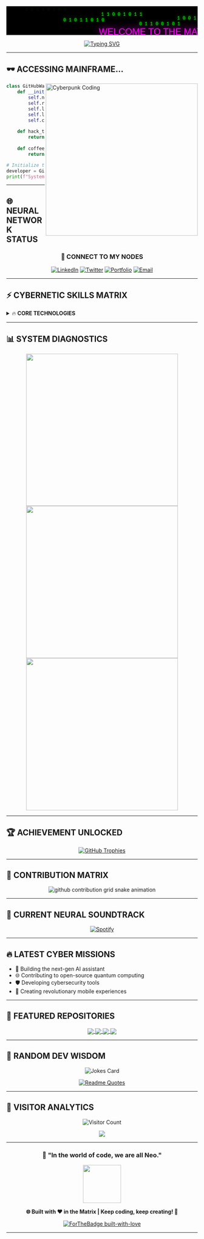 <div align="center">

<!-- Animated Matrix Header -->
<svg width="800" height="120" xmlns="http://www.w3.org/2000/svg">
  <defs>
    <style>
      .matrix {
        font-family: 'Courier New', monospace;
        font-size: 12px;
        fill: #00ff00;
      }
      .glow {
        filter: drop-shadow(0 0 3px #00ff00);
      }
      .matrix-text {
        animation: matrix-rain 2s infinite linear;
      }
      @keyframes matrix-rain {
        0% { opacity: 0; transform: translateY(-20px); }
        50% { opacity: 1; }
        100% { opacity: 0; transform: translateY(20px); }
      }
    </style>
  </defs>
  <rect width="100%" height="100%" fill="#000"/>
  <!-- Matrix rain effect -->
  <text x="50" y="30" class="matrix glow matrix-text" style="animation-delay: 0s;">1 0 1 1 0 1 0 0</text>
  <text x="150" y="40" class="matrix glow matrix-text" style="animation-delay: 0.3s;">0 1 0 1 1 0 1 0</text>
  <text x="250" y="25" class="matrix glow matrix-text" style="animation-delay: 0.6s;">1 1 0 0 1 0 1 1</text>
  <text x="350" y="50" class="matrix glow matrix-text" style="animation-delay: 0.9s;">0 1 1 0 0 1 0 1</text>
  <text x="450" y="35" class="matrix glow matrix-text" style="animation-delay: 1.2s;">1 0 0 1 1 0 1 0</text>
  <text x="550" y="45" class="matrix glow matrix-text" style="animation-delay: 1.5s;">0 1 0 1 0 1 1 0</text>
  <text x="650" y="30" class="matrix glow matrix-text" style="animation-delay: 1.8s;">1 1 0 1 0 0 1 1</text>
  
  <!-- Cyberpunk main text -->
  <text x="400" y="75" text-anchor="middle" style="font-family: 'Orbitron', sans-serif; font-size: 24px; fill: #ff00ff; filter: drop-shadow(0 0 10px #ff00ff);">
    WELCOME TO THE MATRIX
  </text>
  <text x="400" y="100" text-anchor="middle" style="font-family: 'Orbitron', sans-serif; font-size: 16px; fill: #00ffff; filter: drop-shadow(0 0 5px #00ffff);">
    [ ENTERING CYBER REALM ]
  </text>
</svg>

<!-- Typing Animation -->
[![Typing SVG](https://readme-typing-svg.demolab.com/?lines=🚀+Full-Stack+Developer;💻+AI%2FML+Enthusiast;🌐+Cybersecurity+Expert;⚡+Open+Source+Contributor;🎮+Code+Ninja+%7C+Digital+Warrior&font=Orbitron&size=25&duration=3000&pause=500&color=00FF00&center=true&vCenter=true&multiline=false&repeat=true&width=600&height=100)](https://git.io/typing-svg)

</div>

---

## 🕶️ **ACCESSING MAINFRAME...**

<img align="right" alt="Cyberpunk Coding" width="400" src="https://media.giphy.com/media/qgQUggAC3Pfv687qPC/giphy.gif"/>

```python
class GitHubWarrior:
    def __init__(self):
        self.name = "YOUR_NAME"
        self.role = "Digital Architect"
        self.location = "Cyberspace"
        self.languages = ["Python", "JavaScript", "Rust", "Go"]
        self.current_mission = "Building the future"
    
    def hack_the_planet(self):
        return "Code is poetry, bugs are features 🐛➡️✨"
    
    def coffee_addiction_level(self):
        return "MAXIMUM_OVERDRIVE ☕⚡"

# Initialize the matrix
developer = GitHubWarrior()
print(f"Systems online: {developer.hack_the_planet()}")
```

---

## 🌐 **NEURAL NETWORK STATUS**

<div align="center">

### 🔗 **CONNECT TO MY NODES**
[![LinkedIn](https://img.shields.io/badge/LinkedIn-0077B5?style=for-the-badge&logo=linkedin&logoColor=white&labelColor=000000)](https://linkedin.com/in/YOUR_PROFILE)
[![Twitter](https://img.shields.io/badge/Twitter-1DA1F2?style=for-the-badge&logo=twitter&logoColor=white&labelColor=000000)](https://twitter.com/YOUR_HANDLE)
[![Portfolio](https://img.shields.io/badge/Portfolio-FF5722?style=for-the-badge&logo=google-chrome&logoColor=white&labelColor=000000)](https://your-portfolio.com)
[![Email](https://img.shields.io/badge/Email-D14836?style=for-the-badge&logo=gmail&logoColor=white&labelColor=000000)](mailto:your.email@example.com)

</div>

---

## ⚡ **CYBERNETIC SKILLS MATRIX**

<details>
<summary>🔥 <b>CORE TECHNOLOGIES</b></summary>

```yaml
Frontend:
  - React.js ⚛️ / Next.js 🔺
  - Vue.js 💚 / Nuxt.js 🌙
  - TypeScript 📘 / JavaScript 🟨
  - Tailwind CSS 🎨 / Styled Components 💅

Backend:
  - Node.js 🟢 / Express.js ⚡
  - Python 🐍 / Django 🎸 / FastAPI 🚀
  - Rust 🦀 / Go 🐹
  - GraphQL 📊 / REST APIs 🌐

Database:
  - PostgreSQL 🐘 / MongoDB 🍃
  - Redis ⚡ / Elasticsearch 🔍
  - InfluxDB 📈 / Neo4j 🕸️

Cloud & DevOps:
  - AWS ☁️ / Google Cloud 🌤️ / Azure 🔵
  - Docker 🐳 / Kubernetes ⚓
  - Terraform 🏗️ / Ansible 📋
  - CI/CD 🔄 / GitHub Actions ⚙️

AI/ML:
  - TensorFlow 🧠 / PyTorch 🔥
  - Scikit-learn 📊 / Pandas 🐼
  - OpenAI API 🤖 / Hugging Face 🤗
```

</details>

---

## 📊 **SYSTEM DIAGNOSTICS**

<div align="center">

<img width="400" src="https://github-readme-stats.vercel.app/api?username=YOUR_USERNAME&show_icons=true&theme=synthwave&bg_color=0d1117&border_color=00ff00&title_color=ff00ff&text_color=00ffff&icon_color=00ff00&hide_border=false&border_radius=15"/>

<img width="400" src="https://github-readme-streak-stats.herokuapp.com/?user=YOUR_USERNAME&theme=synthwave&background=0d1117&border=00ff00&stroke=00ffff&ring=ff00ff&fire=00ff00&currStreakNum=00ffff&sideNums=00ffff&currStreakLabel=ff00ff&sideLabels=ff00ff&dates=00ffff"/>

<img width="400" src="https://github-readme-stats.vercel.app/api/top-langs/?username=YOUR_USERNAME&layout=compact&theme=synthwave&bg_color=0d1117&border_color=00ff00&title_color=ff00ff&text_color=00ffff"/>

</div>

---

## 🏆 **ACHIEVEMENT UNLOCKED**

<div align="center">

[![GitHub Trophies](https://github-profile-trophy.vercel.app/?username=YOUR_USERNAME&theme=onestar&no-frame=true&no-bg=true&margin-w=4&column=7)](https://github.com/YOUR_USERNAME)

</div>

---

## 🐍 **CONTRIBUTION MATRIX**

<div align="center">

<picture>
  <source media="(prefers-color-scheme: dark)" srcset="https://raw.githubusercontent.com/YOUR_USERNAME/YOUR_USERNAME/output/github-contribution-grid-snake-dark.svg">
  <source media="(prefers-color-scheme: light)" srcset="https://raw.githubusercontent.com/YOUR_USERNAME/YOUR_USERNAME/output/github-contribution-grid-snake.svg">
  <img alt="github contribution grid snake animation" src="https://raw.githubusercontent.com/YOUR_USERNAME/YOUR_USERNAME/output/github-contribution-grid-snake.svg">
</picture>

</div>

---

## 🎵 **CURRENT NEURAL SOUNDTRACK**

<div align="center">

[![Spotify](https://spotify-github-readme.vercel.app/api/spotify)](https://open.spotify.com/user/YOUR_SPOTIFY_USERNAME)

</div>

---

## 🔥 **LATEST CYBER MISSIONS**

<!-- BLOG-POST-LIST:START -->
- 🚀 Building the next-gen AI assistant
- 🌐 Contributing to open-source quantum computing
- 🛡️ Developing cybersecurity tools
- 📱 Creating revolutionary mobile experiences
<!-- BLOG-POST-LIST:END -->

---

## 🌟 **FEATURED REPOSITORIES**

<div align="center">

<a href="https://github.com/YOUR_USERNAME/PROJECT1">
  <img align="center" src="https://github-readme-stats.vercel.app/api/pin/?username=YOUR_USERNAME&repo=PROJECT1&theme=synthwave&bg_color=0d1117&border_color=00ff00&title_color=ff00ff&text_color=00ffff&icon_color=00ff00"/>
</a>

<a href="https://github.com/YOUR_USERNAME/PROJECT2">
  <img align="center" src="https://github-readme-stats.vercel.app/api/pin/?username=YOUR_USERNAME&repo=PROJECT2&theme=synthwave&bg_color=0d1117&border_color=00ff00&title_color=ff00ff&text_color=00ffff&icon_color=00ff00"/>
</a>

<a href="https://github.com/YOUR_USERNAME/PROJECT3">
  <img align="center" src="https://github-readme-stats.vercel.app/api/pin/?username=YOUR_USERNAME&repo=PROJECT3&theme=synthwave&bg_color=0d1117&border_color=00ff00&title_color=ff00ff&text_color=00ffff&icon_color=00ff00"/>
</a>

<a href="https://github.com/YOUR_USERNAME/PROJECT4">
  <img align="center" src="https://github-readme-stats.vercel.app/api/pin/?username=YOUR_USERNAME&repo=PROJECT4&theme=synthwave&bg_color=0d1117&border_color=00ff00&title_color=ff00ff&text_color=00ffff&icon_color=00ff00"/>
</a>

</div>

---

## 🎯 **RANDOM DEV WISDOM**

<div align="center">

![Jokes Card](https://readme-jokes.vercel.app/api?hideBorder&theme=synthwave&qColor=%23ff00ff&aColor=%2300ffff)

[![Readme Quotes](https://quotes-github-readme.vercel.app/api?type=horizontal&theme=synthwave&quote=The%20best%20error%20message%20is%20the%20one%20that%20never%20shows%20up.&author=Thomas%20Fuchs&border=true)](https://github.com/piyushsuthar/github-readme-quotes)

</div>

---

## 🔮 **VISITOR ANALYTICS**

<div align="center">

![Visitor Count](https://profile-counter.glitch.me/YOUR_USERNAME/count.svg)

<img src="https://capsule-render.vercel.app/api?type=waving&color=gradient&customColorList=6,11,20&height=120&section=footer&text=Thanks%20for%20visiting!&fontSize=25&fontColor=fff&animation=twinkling"/>

</div>

---

<div align="center">

### 💭 **"In the world of code, we are all Neo."**

<img src="https://media.giphy.com/media/LmNwrBhejkK9EFP504/giphy.gif" width="100"/>

**🌐 Built with ❤️ in the Matrix | Keep coding, keep creating! 🚀**

[![ForTheBadge built-with-love](http://ForTheBadge.com/images/badges/built-with-love.svg)](https://GitHub.com/YOUR_USERNAME/)

</div>

---

<!-- Easter Egg: If you're reading this in raw markdown, congratulations! You found the secret message. 
     The Matrix has you... but so does great code! 🕶️ -->

<!-- Auto-update workflows recommended:
1. Snake animation: Use Platane/snk action
2. Blog posts: Use gautamkrishnar/blog-post-workflow 
3. Spotify: Set up spotify-github-readme
4. Quotes: Use PiyushSuthar/github-readme-quotes action
-->

<!-- Remember to replace:
- YOUR_USERNAME with your GitHub username
- YOUR_NAME with your actual name
- All social media links with your real profiles
- Repository names in the featured section
- Spotify username if using the music feature
-->
